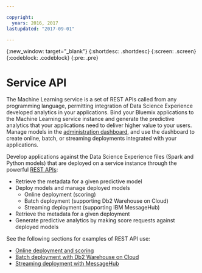 ```yaml
---

copyright:
  years: 2016, 2017
lastupdated: "2017-09-01"

---
```


{:new_window: target="_blank"}
{:shortdesc: .shortdesc}
{:screen: .screen}
{:codeblock: .codeblock}
{:pre: .pre}

# Service API


The Machine Learning service is a set of REST APIs called from
any programming language, permitting integration of Data Science
Experience developed analytics in your applications. Bind your
Bluemix applications to the Machine Learning service instance and
generate the predictive analytics that your applications need to
deliver higher value to your users. Manage models in the
[administration dashboard](pm_service_ui_spark.html), and use the dashboard to create online,
batch, or streaming deployments integrated with your
applications.

Develop applications against the Data Science Experience files
(Spark and Python models) that are deployed on a service instance
through the powerful [REST APIs](https://watson-ml-api.mybluemix.net/):

*  Retrieve the metadata for a given predictive model
*  Deploy models and manage deployed models
    *  Online deployment (scoring)
    *  Batch deployment (supporting Db2 Warehouse on Cloud)
    *  Streaming deployment (supporting IBM MessageHub)
*  Retrieve the metadata for a given deployment
*  Generate predictive analytics by making score requests against
   deployed models

See the following sections for examples of REST API use:

*  [Online deployment and scoring](pm_service_api_spark_online.html)
*  [Batch deployment with Db2 Warehouse on Cloud](pm_service_api_spark_batch.html)
*  [Streaming deployment with MessageHub](pm_service_api_spark_streaming.html)
